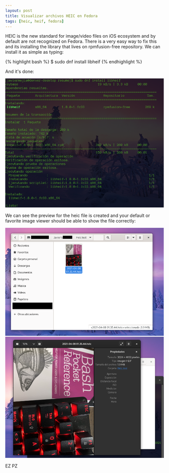 ```yaml
---
layout: post
title: Visualizar archivos HEIC en Fedora  
tags: [heic, heif, fedora]
---
```


HEIC is the new standard for image/video files on iOS ecosystem and by default are not recognized on Fedora. There is a very easy way to fix this and its installing the library that lives on rpmfusion-free repository.
We can install it as simple as typing:

{% highlight bash %}
$ sudo dnf install libheif
{% endhighlight %}

And it's done:

![heic](../images/heic/heic.png)   

We can see the preview for the heic file is created and your default or favorite image viewer should be able to show the file correctly:

![heic2](../images/heic/heic2.png)   
![heic3](../images/heic/heic3.png)   



EZ PZ
